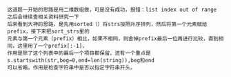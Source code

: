     这道题一开始的思路是用二维数组做，可是没有成功，报错：list index out of range 之后会继续查相关资料研究一下
    后来看到大神的思路，是先用sorted（）将strs按照升序排列，然后将第一个元素赋给prefix，接下来把sort_strs里的
    元素与第一个元素（prefix）相比，如果不相同，则舍掉prefix最后一位再进行比较，直到相同，这里用了一个prefix[:-1]，
    作用是除了这个列表中的最后一个项目都保留，还有一个重点是s.startswith(str,beg=0,end=len(string)),beg和end
    可以省略，作用是检查字符串中是否以指定字符串开头。
